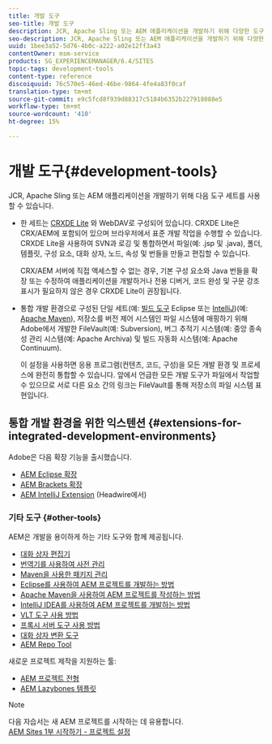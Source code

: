 ```yaml
---
title: 개발 도구
seo-title: 개발 도구
description: JCR, Apache Sling 또는 AEM 애플리케이션을 개발하기 위해 다양한 도구 세트를 사용할 수 있습니다
seo-description: JCR, Apache Sling 또는 AEM 애플리케이션을 개발하기 위해 다양한 도구 세트를 사용할 수 있습니다
uuid: 1bee3a52-5d76-4b0c-a222-a02e12ff3a43
contentOwner: msm-service
products: SG_EXPERIENCEMANAGER/6.4/SITES
topic-tags: development-tools
content-type: reference
discoiquuid: 76c570e5-46ed-46be-9864-4fe4a83f0caf
translation-type: tm+mt
source-git-commit: e9c5fcd8f939d88317c5184b6352b227918088e5
workflow-type: tm+mt
source-wordcount: '410'
ht-degree: 15%

---
```



# 개발 도구{#development-tools}

JCR, Apache Sling 또는 AEM 애플리케이션을 개발하기 위해 다음 도구 세트를 사용할 수 있습니다.

* 한 세트는 [CRXDE Lite](/help/sites-developing/developing-with-crxde-lite.md) 와 WebDAV로 구성되어 있습니다. CRXDE Lite은 CRX/AEM에 포함되어 있으며 브라우저에서 표준 개발 작업을 수행할 수 있습니다. CRXDE Lite을 사용하여 SVN과 로깅 및 통합하면서 파일(예: .jsp 및 .java), 폴더, 템플릿, 구성 요소, 대화 상자, 노드, 속성 및 번들을 만들고 편집할 수 있습니다.

   CRX/AEM 서버에 직접 액세스할 수 없는 경우, 기본 구성 요소와 Java 번들을 확장 또는 수정하여 애플리케이션을 개발하거나 전용 디버거, 코드 완성 및 구문 강조 표시가 필요하지 않은 경우 CRXDE Lite이 권장됩니다.

* 통합 개발 환경으로 구성된 단일 세트(예: [빌드 도구](/help/sites-developing/howto-projects-eclipse.md) Eclipse 또는 [IntelliJ](/help/sites-developing/ht-intellij.md))(예: [Apache Maven](/help/sites-developing/ht-projects-maven.md)), 저장소를 버전 제어 시스템인 파일 시스템에 매핑하기 위해 Adobe에서 개발한 FileVault(예: Subversion), 버그 추적기 시스템(예: 중앙 종속성 관리 시스템(예: Apache Archiva) 및 빌드 자동화 시스템(예: Apache Continuum).

   이 설정을 사용하면 응용 프로그램(컨텐츠, 코드, 구성)을 모든 개발 환경 및 프로세스에 완전히 통합할 수 있습니다. 앞에서 언급한 모든 개발 도구가 파일에서 작업할 수 있으므로 서로 다른 요소 간의 링크는 FileVault를 통해 저장소의 파일 시스템 표현입니다.

## 통합 개발 환경을 위한 익스텐션 {#extensions-for-integrated-development-environments}

Adobe은 다음 확장 기능을 출시했습니다.

* [AEM Eclipse 확장](/help/sites-developing/aem-eclipse.md)
* [AEM Brackets 확장](/help/sites-developing/aem-brackets.md)
* [AEM IntelliJ Extension](https://github.com/headwirecom/aem-ide-tooling-4-intellij/blob/master/documenation/AEM%20Tooling%20Plugin%20for%20IntelliJ%20IDEA.pdf) (Headwire에서)

### 기타 도구 {#other-tools}

AEM은 개발을 용이하게 하는 기타 도구와 함께 제공됩니다.

* [대화 상자 편집기](/help/sites-developing/dialog-editor.md)
* [번역기를 사용하여 사전 관리](/help/sites-developing/i18n-translator.md)
* [Maven을 사용한 패키지 관리](/help/sites-developing/vlt-mavenplugin.md)
* [Eclipse를 사용하여 AEM 프로젝트를 개발하는 방법](/help/sites-developing/howto-projects-eclipse.md)
* [Apache Maven을 사용하여 AEM 프로젝트를 작성하는 방법](/help/sites-developing/ht-projects-maven.md)
* [IntelliJ IDEA를 사용하여 AEM 프로젝트를 개발하는 방법](/help/sites-developing/ht-intellij.md)
* [VLT 도구 사용 방법](/help/sites-developing/ht-vlttool.md)
* [프록시 서버 도구 사용 방법](/help/sites-developing/ht-proxy-server.md)
* [대화 상자 변환 도구](/help/sites-developing/dialog-conversion.md)
* [AEM Repo Tool](/help/sites-developing/aem-repo-tool.md)

새로운 프로젝트 제작을 지원하는 툴:

* [AEM 프로젝트 전형](https://github.com/Adobe-Marketing-Cloud/aem-project-archetype)
* [AEM Lazybones 템플릿](https://github.com/Adobe-Consulting-Services/lazybones-aem-templates)

>[!NOTE]
>
>다음 자습서는 새 AEM 프로젝트를 시작하는 데 유용합니다.\
>[AEM Sites 1부 시작하기 - 프로젝트 설정](https://helpx.adobe.com/experience-manager/kt/sites/using/getting-started-wknd-tutorial-develop/part1.html)

